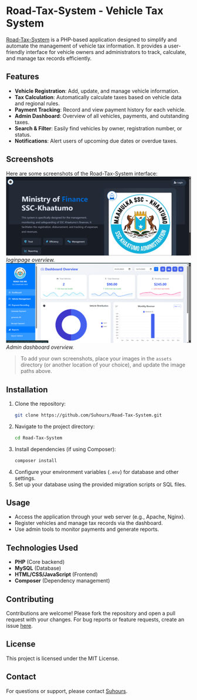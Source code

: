 
# Road-Tax-System - Vehicle Tax System

[Road-Tax-System](https://github.com/Suhours/Road-Tax-System) is a PHP-based application designed to simplify and automate the management of vehicle tax information. It provides a user-friendly interface for vehicle owners and administrators to track, calculate, and manage tax records efficiently.

## Features

- **Vehicle Registration**: Add, update, and manage vehicle information.
- **Tax Calculation**: Automatically calculate taxes based on vehicle data and regional rules.
- **Payment Tracking**: Record and view payment history for each vehicle.
- **Admin Dashboard**: Overview of all vehicles, payments, and outstanding taxes.
- **Search & Filter**: Easily find vehicles by owner, registration number, or status.
- **Notifications**: Alert users of upcoming due dates or overdue taxes.

## Screenshots

Here are some screenshots of the Road-Tax-System interface:
![loginpage](/screenshots/login.png)
*loginpage  overview.*
![Dashboard](/screenshots/dashboard.png)
*Admin dashboard overview.*




> To add your own screenshots, place your images in the `assets` directory (or another location of your choice), and update the image paths above.

## Installation

1. Clone the repository:
   ```bash
   git clone https://github.com/Suhours/Road-Tax-System.git
   ```
2. Navigate to the project directory:
   ```bash
   cd Road-Tax-System
   ```
3. Install dependencies (if using Composer):
   ```bash
   composer install
   ```
4. Configure your environment variables (`.env`) for database and other settings.
5. Set up your database using the provided migration scripts or SQL files.

## Usage

- Access the application through your web server (e.g., Apache, Nginx).
- Register vehicles and manage tax records via the dashboard.
- Use admin tools to monitor payments and generate reports.

## Technologies Used

- **PHP** (Core backend)
- **MySQL** (Database)
- **HTML/CSS/JavaScript** (Frontend)
- **Composer** (Dependency management)

## Contributing

Contributions are welcome! Please fork the repository and open a pull request with your changes. For bug reports or feature requests, create an issue [here](https://github.com/Suhours/Road-Tax-System/issues).

## License

This project is licensed under the MIT License.

## Contact

For questions or support, please contact [Suhours](https://github.com/Suhours).
